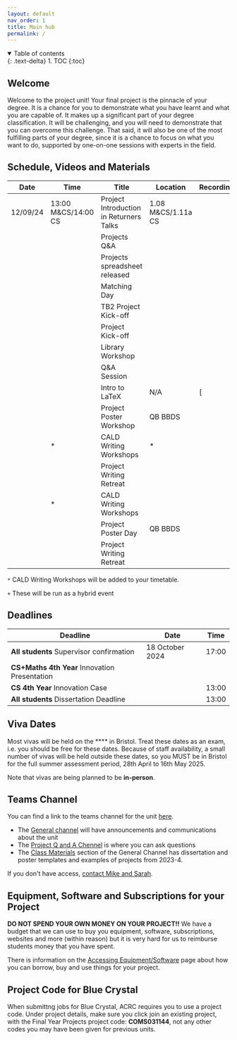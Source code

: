 ```yaml
---
layout: default
nav_order: 1
title: Main hub
permalink: /
---
```


<details open markdown="block">
<summary>
Table of contents
</summary>
{: .text-delta}
1. TOC
{:toc}
</details>

## Welcome

Welcome to the project unit! Your final project is the pinnacle of your degree.
It is a chance for you to demonstrate what you have learnt and what you are
capable of. It makes up a significant part of your degree classification. It
will be challenging, and you will need to demonstrate that you can overcome
this challenge. That said, it will also be one of the most fulfilling parts of
your degree, since it is a chance to focus on what you want to do, supported by
one-on-one sessions with experts in the field.

## Schedule, Videos and Materials

| **Date**   	| **Time** 	| **Title**               	| **Location**   	| **Recording**                                                                          	    |
|------------	|----------	|-------------------------	|----------------	|----------------------------------------------------------------------------------------	    |
| 12/09/24 	|13:00 M&CS/14:00 CS   	| Project Introduction in Returners Talks       	| 1.08 M&CS/1.11a CS 	|   |
|  	|   	| Projects Q&A       	|  	|   |
|  	|   	| Projects spreadsheet released       	|  	|    |
|  	|   	| Matching Day       	|  	|     |
| 	|     	| TB2 Project Kick-off        	|  	|  |
|  	|   	| Project Kick-off        	|  	|     |
|  	|    	| Library Workshop        	|   	| |
|  	|    	| Q&A Session             	|    	|   |
|     |    | Intro to LaTeX            | N/A               | [   |
| 	| 	| Project Poster Workshop 	| QB BBDS        	|   |
| 	| *        	| CALD Writing Workshops  	| *              	|                                                                                        	    |
| 	|   	| Project Writing Retreat 	|      	|             |
|  	| *        	| CALD Writing Workshops  	|              	|                                                                                        	    |
| 	|    	| Project Poster Day      	| QB BBDS        	|                                                                                        	    |
| 	|    	| Project Writing Retreat 	|        	|                                                                                        	    |

`*` CALD Writing Workshops will be added to your timetable. 

`+` These will be run as a hybrid event


## Deadlines

| **Deadline**                                  	| **Date**   	| **Time** 	|
|-----------------------------------------------	|------------	|----------	|
| **All students** Supervisor confirmation 	|  18 October 2024	|    17:00 	|
| **CS+Maths 4th Year** Innovation Presentation 	|  	|     	|
| **CS 4th Year** Innovation Case               	| 	| 13:00    	|
| **All students** Dissertation Deadline           |  	| 13:00	|     	|


## Viva Dates

Most vivas will be held on the **** in Bristol. Treat these dates as an exam, i.e. you should be free for these dates.  Because of staff availability, a small number of vivas will be held outside these dates, so you MUST be in Bristol for the full summer assessment period, 28th April to 16th May 2025.

Note that vivas are being planned to be **in-person**.



## Teams Channel

You can find a link to the teams channel for the unit
[here](https://teams.microsoft.com/l/team/19%3AK4nrxTho97cquGAF1BIZz-Pu7AlE5hVMQwuvDkr4A_g1%40thread.tacv2/conversations?groupId=2afc7cab-8743-48ed-aaaa-b0d542d2bb68&tenantId=b2e47f30-cd7d-4a4e-a5da-b18cf1a4151b).  

* The [General channel](https://teams.microsoft.com/l/channel/19%3AK4nrxTho97cquGAF1BIZz-Pu7AlE5hVMQwuvDkr4A_g1%40thread.tacv2/General?groupId=2afc7cab-8743-48ed-aaaa-b0d542d2bb68&tenantId=b2e47f30-cd7d-4a4e-a5da-b18cf1a4151b) will have announcements and communications about the unit
* The [Project Q and A Chennel](https://teams.microsoft.com/l/channel/19%3A6dad55759f244b258c80536771ee9401%40thread.tacv2/Project%20Q%20and%20A?groupId=2afc7cab-8743-48ed-aaaa-b0d542d2bb68&tenantId=b2e47f30-cd7d-4a4e-a5da-b18cf1a4151b) is where you can ask questions
* The [Class Materials](https://uob.sharepoint.com/:f:/r/teams/grp-2024-5IndividualProjects2/Shared%20Documents/General?csf=1&web=1&e=v6jcDe) section of the General Channel has dissertation and poster templates and examples of projects from 2023-4.

If you don't have access, [contact Mike and Sarah](/contact).

## Equipment, Software and Subscriptions for your Project

**DO NOT SPEND YOUR OWN MONEY ON YOUR PROJECT!!**
We have a budget that we can use to buy you equipment, software, subscriptions, websites and more (within reason) but it is very hard for us to reimburse students money that you have spent.  

There is information on the [Accessing Equipment/Software](/money) page about how you can borrow, buy and use things for your project.  

## Project Code for Blue Crystal

When submittng jobs for Blue Crystal, ACRC requires you to use a project code. Under project details, make sure you click join an existing project, with the Final Year Projects project code: **COMS031144**, not any other codes you may have been given for previous units.
